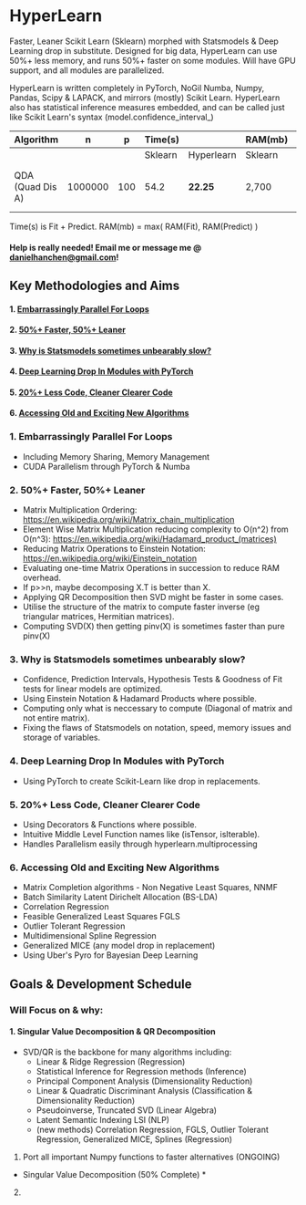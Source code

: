 # HyperLearn

Faster, Leaner Scikit Learn (Sklearn) morphed with Statsmodels & Deep Learning drop in substitute. Designed for big data, HyperLearn can use 50%+ less memory, and runs 50%+ faster on some modules. Will have GPU support, and all modules are parallelized.

HyperLearn is written completely in PyTorch, NoGil Numba, Numpy, Pandas, Scipy & LAPACK, and mirrors (mostly) Scikit Learn.
HyperLearn also has statistical inference measures embedded, and can be called just like Scikit Learn's syntax (model.confidence_interval_)

| Algorithm         |  n    |  p  | Time(s) |            | RAM(mb) |            | Notes                   |
| ----------------- | ----- | --- | ------- | ---------- | ------- | ---------- | ----------------------- |
|                   |       |     | Sklearn | Hyperlearn | Sklearn | Hyperlearn |                         |
| QDA (Quad Dis A)  |1000000| 100 |   54.2  | **22.25**  |   2,700 |  **1,200** | Now has n_jobs param    |

Time(s) is Fit + Predict. RAM(mb) = max( RAM(Fit), RAM(Predict) )
  
#### Help is really needed! Email me or message me @ danielhanchen@gmail.com!

## Key Methodologies and Aims

#### 1. [Embarrassingly Parallel For Loops](#1)
#### 2. [50%+ Faster, 50%+ Leaner](#2)
#### 3. [Why is Statsmodels sometimes unbearably slow?](#3)
#### 4. [Deep Learning Drop In Modules with PyTorch](#4)
#### 5. [20%+ Less Code, Cleaner Clearer Code](#5)
#### 6. [Accessing Old and Exciting New Algorithms](#6)

<a id='1'></a>
### 1. Embarrassingly Parallel For Loops
  * Including Memory Sharing, Memory Management
  * CUDA Parallelism through PyTorch & Numba
  
<a id='2'></a>
### 2. 50%+ Faster, 50%+ Leaner  
  * Matrix Multiplication Ordering: https://en.wikipedia.org/wiki/Matrix_chain_multiplication
  * Element Wise Matrix Multiplication reducing complexity to O(n^2) from O(n^3): https://en.wikipedia.org/wiki/Hadamard_product_(matrices)
  * Reducing Matrix Operations to Einstein Notation: https://en.wikipedia.org/wiki/Einstein_notation
  * Evaluating one-time Matrix Operations in succession to reduce RAM overhead.
  * If p>>n, maybe decomposing X.T is better than X.
  * Applying QR Decomposition then SVD might be faster in some cases.
  * Utilise the structure of the matrix to compute faster inverse (eg triangular matrices, Hermitian matrices).
  * Computing SVD(X) then getting pinv(X) is sometimes faster than pure pinv(X)
  
<a id='3'></a>
### 3. Why is Statsmodels sometimes unbearably slow?
  * Confidence, Prediction Intervals, Hypothesis Tests & Goodness of Fit tests for linear models are optimized.
  * Using Einstein Notation & Hadamard Products where possible.
  * Computing only what is neccessary to compute (Diagonal of matrix and not entire matrix).
  * Fixing the flaws of Statsmodels on notation, speed, memory issues and storage of variables.

<a id='4'></a>
### 4. Deep Learning Drop In Modules with PyTorch
  * Using PyTorch to create Scikit-Learn like drop in replacements.

<a id='5'></a>
### 5. 20%+ Less Code, Cleaner Clearer Code
  * Using Decorators & Functions where possible.
  * Intuitive Middle Level Function names like (isTensor, isIterable).
  * Handles Parallelism easily through hyperlearn.multiprocessing

<a id='6'></a>
### 6. Accessing Old and Exciting New Algorithms
  * Matrix Completion algorithms - Non Negative Least Squares, NNMF
  * Batch Similarity Latent Dirichelt Allocation (BS-LDA)
  * Correlation Regression
  * Feasible Generalized Least Squares FGLS
  * Outlier Tolerant Regression
  * Multidimensional Spline Regression
  * Generalized MICE (any model drop in replacement)
  * Using Uber's Pyro for Bayesian Deep Learning

## Goals & Development Schedule

### Will Focus on & why:

#### 1. Singular Value Decomposition & QR Decomposition
 * SVD/QR is the backbone for many algorithms including:
   * Linear & Ridge Regression (Regression)
   * Statistical Inference for Regression methods (Inference)
   * Principal Component Analysis (Dimensionality Reduction)
   * Linear & Quadratic Discriminant Analysis (Classification & Dimensionality Reduction)
   * Pseudoinverse, Truncated SVD (Linear Algebra)
   * Latent Semantic Indexing LSI (NLP)
   * (new methods) Correlation Regression, FGLS, Outlier Tolerant Regression, Generalized MICE, Splines (Regression)

1. Port all important Numpy functions to faster alternatives (ONGOING)
  * Singular Value Decomposition (50% Complete)
    *
2. 

